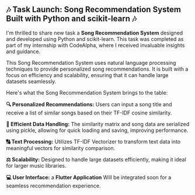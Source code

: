 ## 🎶 Task Launch: Song Recommendation System Built with Python and scikit-learn 🎶
I'm thrilled to share new task a **Song Recommendation System** designed and developed using Python and scikit-learn. This task was completed as part of my internship with CodeAlpha, where I received invaluable insights and guidance.

This Song Recommendation System uses natural language processing techniques to provide personalized song recommendations. It is built with a focus on efficiency and scalability, ensuring that it can handle large datasets seamlessly.

Here's what the Song Recommendation System brings to the table:

**🔍 Personalized Recommendations:** Users can input a song title and receive a list of similar songs based on their TF-IDF cosine similarity.

**💾 Efficient Data Handling:** The similarity matrix and song data are serialized using pickle, allowing for quick loading and saving, improving performance.

**🔠 Text Processing:** Utilizes TF-IDF Vectorizer to transform text data into meaningful vectors for similarity comparison.

**⚖️ Scalability:** Designed to handle large datasets efficiently, making it ideal for larger music libraries.

**💻 User Interface:** a **Flutter Application** Will be integrated soon for a seamless recommendation experience.
